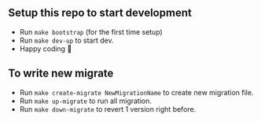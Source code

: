 ## Setup this repo to start development

-   Run `make bootstrap` (for the first time setup)
-   Run `make dev-up` to start dev.
-   Happy coding :tada:

## To write new migrate

-   Run `make create-migrate NewMigrationName` to create new migration file.
-   Run `make up-migrate` to run all migration.
-   Run `make down-migrate` to revert 1 version right before.